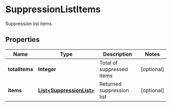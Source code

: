 

# SuppressionListItems

Suppression list items
## Properties

Name | Type | Description | Notes
------------ | ------------- | ------------- | -------------
**totalItems** | **Integer** | Total of suppressed items |  [optional]
**items** | [**List&lt;SuppressionList&gt;**](SuppressionList.md) | Returned suppression list |  [optional]



